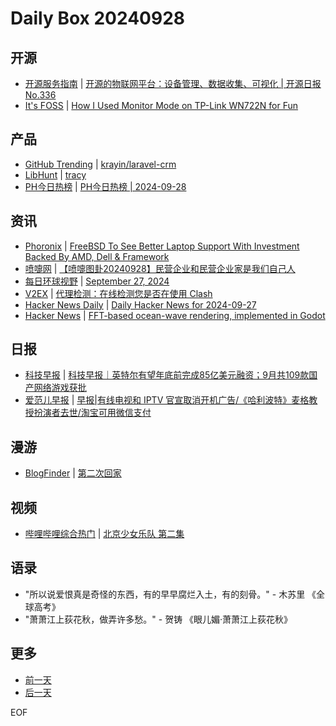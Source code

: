 # Daily Box 20240928

## 开源
- [开源服务指南](https://osguider.com/blog/) | [开源的物联网平台：设备管理、数据收集、可视化 | 开源日报 No.336](https://osguider.com/blog/post/daily/daily-336/)
- [It's FOSS](https://itsfoss.com/) | [How I Used Monitor Mode on TP-Link WN722N for Fun](https://itsfoss.com/monitor-mode-fun/)

## 产品
- [GitHub Trending](https://github.com/trending?since=daily) | [krayin/laravel-crm](https://github.com/krayin/laravel-crm)
- [LibHunt](https://www.libhunt.com/) | [tracy](https://www.libhunt.com/r/tracy)
- [PH今日热榜](https://decohack.com/category/producthunt/) | [PH今日热榜 | 2024-09-28](https://decohack.com/producthunt-daily-2024-09-28/)

## 资讯
- [Phoronix](https://www.phoronix.com/) | [FreeBSD To See Better Laptop Support With Investment Backed By AMD, Dell & Framework](https://www.phoronix.com/news/FreeBSD-Better-Laptops)
- [喷嚏网](http://www.dapenti.com/blog/blog.asp?subjectid=70&name=xilei) | [【喷嚏图卦20240928】民营企业和民营企业家是我们自己人](http://www.dapenti.com/blog/more.asp?name=xilei&id=181472)
- [每日环球视野](https://idai.ly/) | [September 27, 2024](http://m.idai.ly/se/a193iG?1727366400)
- [V2EX](https://www.v2ex.com/) | [代理检测：在线检测您是否在使用 Clash](https://www.v2ex.com/t/1076579)
- [Hacker News Daily](https://www.daemonology.net/hn-daily/) | [Daily Hacker News for 2024-09-27](https://www.daemonology.net/hn-daily/2024-09-27.html)
- [Hacker News](https://news.ycombinator.com/front) | [FFT-based ocean-wave rendering, implemented in Godot](https://news.ycombinator.com/item?id=41678412)

## 日报
- [科技早报](https://www.jiemian.com/lists/459.html) | [科技早报｜英特尔有望年底前完成85亿美元融资；9月共109款国产网络游戏获批](https://www.jiemian.com/article/11777040.html)
- [爱范儿早报](https://www.ifanr.com/category/ifanrnews) | [早报|有线电视和 IPTV 官宣取消开机广告/《哈利波特》麦格教授扮演者去世/淘宝可用微信支付](https://www.ifanr.com/1600930)

## 漫游
- [BlogFinder](https://bf.zzxworld.com/) | [第二次回家](https://blog.mcenahle.com/2024/09/28/165.html?utm_source=blogfinder)

## 视频
- [哔哩哔哩综合热门](https://www.bilibili.com/v/popular/all/) | [北京少女乐队 第二集](https://b23.tv/BV1NZxKeUEU1)

## 语录
- "所以说爱恨真是奇怪的东西，有的早早腐烂入土，有的刻骨。" - 木苏里 《全球高考》
- "萧萧江上荻花秋，做弄许多愁。" - 贺铸 《眼儿媚·萧萧江上荻花秋》

## 更多
- [前一天](daily-box-20240927.md)
- [后一天](daily-box-20240929.md)

EOF